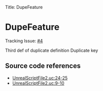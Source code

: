 Title: DupeFeature

<h1>DupeFeature</h1>

Tracking Issue: [#4](https://github.com/X2CommunityCore/X2WOTCCommunityHighlander/issues/4)

Third def of duplicate definition
Duplicate key

## Source code references

* [UnrealScriptFile2.uc:24-25](https://github.com/X2CommunityCore/X2WOTCCommunityHighlander/blob/master/test_src/UnrealScriptFile2.uc#L24-L25)
* [UnrealScriptFile2.uc:9-10](https://github.com/X2CommunityCore/X2WOTCCommunityHighlander/blob/master/test_src/UnrealScriptFile2.uc#L9-L10)
